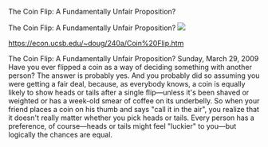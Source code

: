 The Coin Flip: A Fundamentally Unfair Proposition?

The Coin Flip: A Fundamentally Unfair Proposition?
![](../_resources/84933f2ad04d6f30ff5a11e0193f5325.png)

[](../_resources/f62d529ebc16ce13ff9420e84f792401.bin)https://econ.ucsb.edu/~doug/240a/Coin%20Flip.htm

The Coin Flip: A Fundamentally Unfair Proposition? Sunday, March 29, 2009 Have you ever flipped a coin as a way of deciding something with another person? The answer is probably yes. And you probably did so assuming you were getting a fair deal, because, as everybody knows, a coin is equally likely to show heads or tails after a single flip—unless it's been shaved or weighted or has a week-old smear of coffee on its underbelly. So when your friend places a coin on his thumb and says "call it in the air", you realize that it doesn't really matter whether you pick heads or tails. Every person has a preference, of course—heads or tails might feel "luckier" to you—but logically the chances are equal.